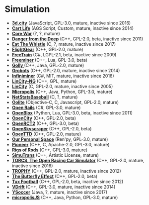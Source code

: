 [comment]: # (autogenerated content, do not edit)
# Simulation

- **[3d.city](3d_city.md)** (JavaScript, GPL-3.0, mature, inactive since 2016)
- **[Cart Life](cart_life.md)** (AGS Script, Custom, mature, inactive since 2014)
- **[Core War](core_war.md)** (?, ?, mature)
- **[Danger from the Deep](danger_from_the_deep.md)** (C++, GPL-2.0, beta, inactive since 2011)
- **[Eat The Whistle](eat_the_whistle.md)** (C, ?, mature, inactive since 2017)
- **[FlightGear](flightgear.md)** (C++, GPL-2.0, mature)
- **[FreeTrain](freetrain.md)** (C#, LGPL-2.1, beta, inactive since 2009)
- **[Freeminer](freeminer.md)** (C++, Lua, GPL-3.0, beta)
- **[Golly ](golly.md)** (C++, Java, GPL-2.0, mature)
- **[Grobots](grobots.md)** (C++, GPL-2.0, mature, inactive since 2014)
- **[Infiniminer](infiniminer.md)** (C#, MIT, mature, inactive since 2016)
- **[LinCity-NG](lincity_ng.md)** (C++, GPL, mature)
- **[LinCity](lincity.md)** (C, GPL-2.0, mature, inactive since 2005)
- **[Micropolis](micropolis.md)** (C++, Java, Python, GPL-3.0, mature)
- **[NetStatsBaseball](netstatsbaseball.md)** (C, ?, mature)
- **[Oolite](oolite.md)** (Objective-C, C, Javascript, GPL-2.0, mature)
- **[Open Rails](open_rails.md)** (C#, GPL-3.0, mature)
- **[OpenBlox](openblox.md)** (Python, Lua, GPL-3.0, beta, inactive since 2011)
- **[OpenCity](open_city.md)** (C++, GPL-2.0, beta)
- **[OpenRCT2](open_rct2.md)** (C++, GPL-3.0, beta)
- **[OpenSkyscraper](open_skyscraper.md)** (C++, GPL-2.0, beta)
- **[OpenTTD](open_ttd.md)** (C++, GPL-2.0, mature)
- **[Our Personal Space](our_personal_space.md)** (Ren'py, GPL-3.0, mature)
- **[Pioneer](pioneer.md)** (C++, C, Apache-2.0, GPL-3.0, mature)
- **[Rigs of Rods](rigs_of_rods.md)** (C++, GPL-3.0, mature)
- **[SimuTrans](simutrans.md)** (C++, Artistic License, mature)
- **[TORCS, The Open Racing Car Simulator](torcs.md)** (C++, GPL-2.0, mature, inactive since 2016)
- **[TROPHY](trophy.md)** (C++, GPL-2.0, mature, inactive since 2012)
- **[The Butterfly Effect](the_butterfly_effect.md)** (C++, GPL-2.0, beta)
- **[Tux Football](tux_football.md)** (C++, GPL-2.0, beta, inactive since 2012)
- **[VDrift](vdrift.md)** (C++, GPL-3.0, mature, inactive since 2014)
- **[YSoccer](ysoccer.md)** (Java, ?, mature, inactive since 2017)
- **[micropolisJS](micropolis_js.md)** (C++, Java, Python, GPL-3.0, mature)